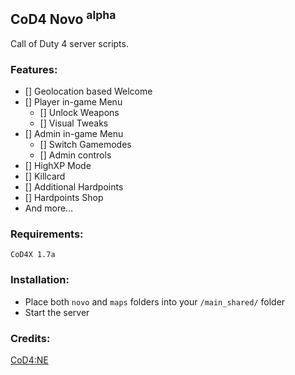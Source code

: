 ## CoD4 Novo **<sup>alpha</sup>**

Call of Duty 4 server scripts.

### Features:

- [] Geolocation based Welcome
- [] Player in-game Menu
    - [] Unlock Weapons
    - [] Visual Tweaks
- [] Admin in-game Menu
    - [] Switch Gamemodes
    - [] Admin controls
- [] HighXP Mode
- [] Killcard
- [] Additional Hardpoints
- [] Hardpoints Shop
- And more…

### Requirements:
`CoD4X 1.7a`

### Installation:
* Place both `novo` and `maps` folders into your `/main_shared/` folder
* Start the server

### Credits:
[CoD4:NE](https://github.com/leiizko/cod4_new_experience)